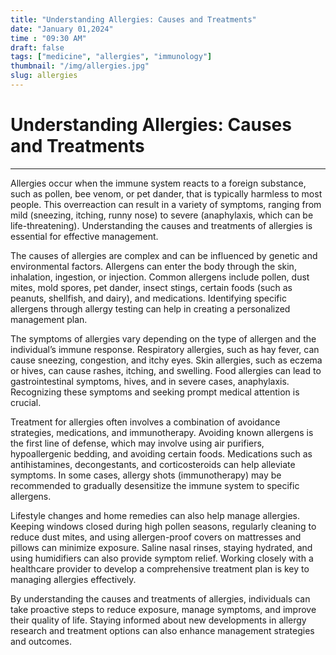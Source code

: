 ```yaml
---
title: "Understanding Allergies: Causes and Treatments"
date: "January 01,2024"
time : "09:30 AM"
draft: false
tags: ["medicine", "allergies", "immunology"]
thumbnail: "/img/allergies.jpg"
slug: allergies
---
```


# Understanding Allergies: Causes and Treatments

---

Allergies occur when the immune system reacts to a foreign substance, such as pollen, bee venom, or pet dander, that is typically harmless to most people. This overreaction can result in a variety of symptoms, ranging from mild (sneezing, itching, runny nose) to severe (anaphylaxis, which can be life-threatening). Understanding the causes and treatments of allergies is essential for effective management.

The causes of allergies are complex and can be influenced by genetic and environmental factors. Allergens can enter the body through the skin, inhalation, ingestion, or injection. Common allergens include pollen, dust mites, mold spores, pet dander, insect stings, certain foods (such as peanuts, shellfish, and dairy), and medications. Identifying specific allergens through allergy testing can help in creating a personalized management plan.

The symptoms of allergies vary depending on the type of allergen and the individual’s immune response. Respiratory allergies, such as hay fever, can cause sneezing, congestion, and itchy eyes. Skin allergies, such as eczema or hives, can cause rashes, itching, and swelling. Food allergies can lead to gastrointestinal symptoms, hives, and in severe cases, anaphylaxis. Recognizing these symptoms and seeking prompt medical attention is crucial.

Treatment for allergies often involves a combination of avoidance strategies, medications, and immunotherapy. Avoiding known allergens is the first line of defense, which may involve using air purifiers, hypoallergenic bedding, and avoiding certain foods. Medications such as antihistamines, decongestants, and corticosteroids can help alleviate symptoms. In some cases, allergy shots (immunotherapy) may be recommended to gradually desensitize the immune system to specific allergens.

Lifestyle changes and home remedies can also help manage allergies. Keeping windows closed during high pollen seasons, regularly cleaning to reduce dust mites, and using allergen-proof covers on mattresses and pillows can minimize exposure. Saline nasal rinses, staying hydrated, and using humidifiers can also provide symptom relief. Working closely with a healthcare provider to develop a comprehensive treatment plan is key to managing allergies effectively.

By understanding the causes and treatments of allergies, individuals can take proactive steps to reduce exposure, manage symptoms, and improve their quality of life. Staying informed about new developments in allergy research and treatment options can also enhance management strategies and outcomes.
